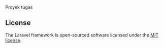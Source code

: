 Proyek tugas 
## License

The Laravel framework is open-sourced software licensed under the [MIT license](https://opensource.org/licenses/MIT).

